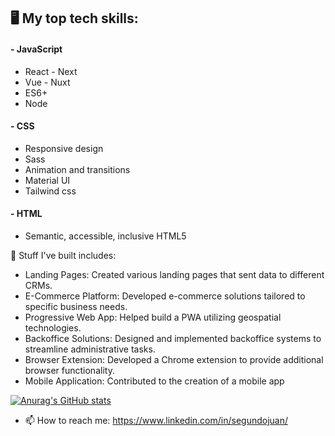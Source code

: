 
## 🖥️ My top tech skills:

#### - JavaScript
- React - Next
- Vue - Nuxt
- ES6+
- Node
#### - CSS
- Responsive design
- Sass
- Animation and transitions
- Material UI
- Tailwind css

#### - HTML
- Semantic, accessible, inclusive HTML5

🔨 Stuff I've built includes:
- Landing Pages: Created various landing pages that sent data to different CRMs.
- E-Commerce Platform: Developed e-commerce solutions tailored to specific business needs.
- Progressive Web App: Helped build a PWA utilizing geospatial technologies.
- Backoffice Solutions: Designed and implemented backoffice systems to streamline administrative tasks.
- Browser Extension: Developed a Chrome extension to provide additional browser functionality.
- Mobile Application: Contributed to the creation of a mobile app


[![Anurag's GitHub stats](https://github-readme-stats.vercel.app/api?username=jsegundo)](https://github.com/anuraghazra/github-readme-stats)



- 📫 How to reach me: https://www.linkedin.com/in/segundojuan/

